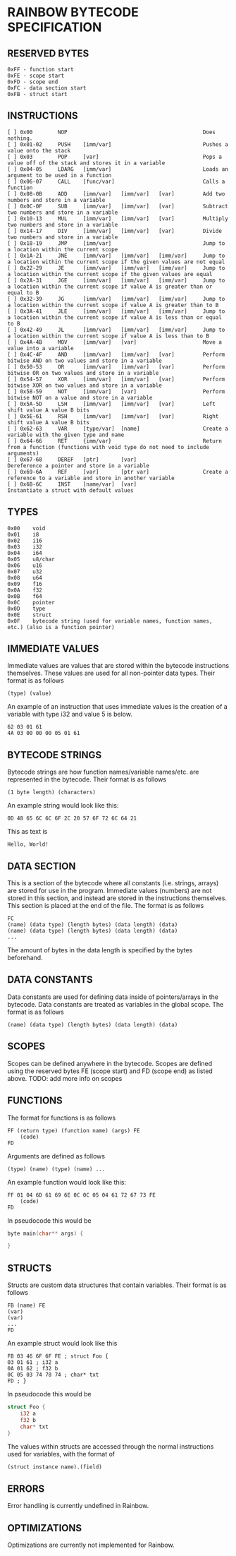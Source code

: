 # RAINBOW BYTECODE SPECIFICATION

## RESERVED BYTES
```
0xFF - function start
0xFE - scope start
0xFD - scope end
0xFC - data section start
0xFB - struct start
```

## INSTRUCTIONS

```
[ ] 0x00        NOP                                           Does nothing.
[ ] 0x01-02     PUSH    [imm/var]                             Pushes a value onto the stack
[ ] 0x03        POP     [var]                                 Pops a value off of the stack and stores it in a variable
[ ] 0x04-05     LDARG   [imm/var]                             Loads an argument to be used in a function
[ ] 0x06-07     CALL    [func/var]                            Calls a function
[ ] 0x08-0B     ADD     [imm/var]   [imm/var]   [var]         Add two numbers and store in a variable
[ ] 0x0C-0F     SUB     [imm/var]   [imm/var]   [var]         Subtract two numbers and store in a variable
[ ] 0x10-13     MUL     [imm/var]   [imm/var]   [var]         Multiply two numbers and store in a variable
[ ] 0x14-17     DIV     [imm/var]   [imm/var]   [var]         Divide two numbers and store in a variable
[ ] 0x18-19     JMP     [imm/var]                             Jump to a location within the current scope
[ ] 0x1A-21     JNE     [imm/var]   [imm/var]   [imm/var]     Jump to a location within the current scope if the given values are not equal
[ ] 0x22-29     JE      [imm/var]   [imm/var]   [imm/var]     Jump to a location within the current scope if the given values are equal
[ ] 0x2A-31     JGE     [imm/var]   [imm/var]   [imm/var]     Jump to a location within the current scope if value A is greater than or equal to B
[ ] 0x32-39     JG      [imm/var]   [imm/var]   [imm/var]     Jump to a location within the current scope if value A is greater than to B
[ ] 0x3A-41     JLE     [imm/var]   [imm/var]   [imm/var]     Jump to a location within the current scope if value A is less than or equal to B
[ ] 0x42-49     JL      [imm/var]   [imm/var]   [imm/var]     Jump to a location within the current scope if value A is less than to B
[ ] 0x4A-4B     MOV     [imm/var]   [var]                     Move a value into a variable
[ ] 0x4C-4F     AND     [imm/var]   [imm/var]   [var]         Perform bitwise AND on two values and store in a variable
[ ] 0x50-53     OR      [imm/var]   [imm/var]   [var]         Perform bitwise OR on two values and store in a variable
[ ] 0x54-57     XOR     [imm/var]   [imm/var]   [var]         Perform bitwise XOR on two values and store in a variable
[ ] 0x58-59     NOT     [imm/var]   [var]                     Perform bitwise NOT on a value and store in a variable
[ ] 0x5A-5D     LSH     [imm/var]   [imm/var]   [var]         Left shift value A value B bits
[ ] 0x5E-61     RSH     [imm/var]   [imm/var]   [var]         Right shift value A value B bits
[ ] 0x62-63     VAR     [type/var]  [name]                    Create a variable with the given type and name
[ ] 0x64-66     RET     {imm/var}                             Return from a function (functions with void type do not need to include arguments)
[ ] 0x67-68     DEREF   [ptr]       [var]                     Dereference a pointer and store in a variable
[ ] 0x69-6A     REF     [var]       [ptr var]                 Create a reference to a variable and store in another variable
[ ] 0x6B-6C     INST    [name/var]  [var]                     Instantiate a struct with default values
```

## TYPES

```
0x00	void
0x01	i8
0x02	i16
0x03	i32
0x04	i64
0x05	u8/char
0x06	u16
0x07	u32
0x08	u64
0x09	f16
0x0A	f32
0x0B	f64
0x0C	pointer
0x0D	type
0x0E	struct
0x0F	bytecode string (used for variable names, function names, etc.) (also is a function pointer)
```

## IMMEDIATE VALUES
Immediate values are values that are stored within the bytecode instructions themselves. These values are used for all non-pointer data types.
Their format is as follows
```
(type) (value)
```
An example of an instruction that uses immediate values is the creation of a variable with type i32 and value 5 is below.
```
62 03 01 61
4A 03 00 00 00 05 01 61
```

## BYTECODE STRINGS
Bytecode strings are how function names/variable names/etc. are represented in the bytecode.
Their format is as follows
```
(1 byte length) (characters)
```
An example string would look like this:
```
0D 48 65 6C 6C 6F 2C 20 57 6F 72 6C 64 21
```
This as text is
```
Hello, World!
```

## DATA SECTION
This is a section of the bytecode where all constants (i.e. strings, arrays) are stored for use in the program.
Immediate values (numbers) are not stored in this section, and instead are stored in the instructions themselves.
This section is placed at the end of the file.
The format is as follows
```
FC
(name) (data type) (length bytes) (data length) (data)
(name) (data type) (length bytes) (data length) (data)
...
```
The amount of bytes in the data length is specified by the bytes beforehand.

## DATA CONSTANTS
Data constants are used for defining data inside of pointers/arrays in the bytecode.
Data constants are treated as variables in the global scope.
The format is as follows
```
(name) (data type) (length bytes) (data length) (data)
```

## SCOPES
Scopes can be defined anywhere in the bytecode. Scopes are defined using the reserved bytes FE (scope start) and FD (scope end) as listed above.
TODO: add more info on scopes

## FUNCTIONS
The format for functions is as follows
```
FF (return type) (function name) (args) FE
    (code)
FD
```
Arguments are defined as follows
```
(type) (name) (type) (name) ...
```
An example function would look like this:
```
FF 01 04 6D 61 69 6E 0C 0C 05 04 61 72 67 73 FE
    (code)
FD
```
In pseudocode this would be
```c++
byte main(char** args) {

}
```

## STRUCTS
Structs are custom data structures that contain variables.
Their format is as follows
```
FB (name) FE
(var)
(var)
...
FD
```
An example struct would look like this
```
FB 03 46 6F 6F FE ; struct Foo {
03 01 61 ; i32 a
0A 01 62 ; f32 b
0C 05 03 74 78 74 ; char* txt
FD ; }
```
In pseudocode this would be
```rust
struct Foo {
    i32 a
    f32 b
    char* txt
}
```
The values within structs are accessed through the normal instructions used for variables, with the format of
```
(struct instance name).(field)
```

## ERRORS
Error handling is currently undefined in Rainbow.

## OPTIMIZATIONS
Optimizations are currently not implemented for Rainbow.